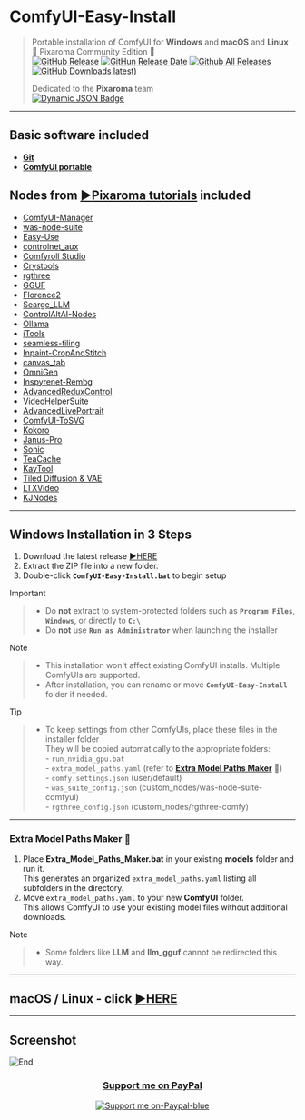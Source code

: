 # ComfyUI-Easy-Install  
> Portable installation of ComfyUI for **Windows** and **macOS** and **Linux**  🔹 Pixaroma Community Edition 🔹  
> [![GitHub Release](https://img.shields.io/github/v/release/Tavris1/ComfyUI-Easy-Install)](https://github.com/Tavris1/ComfyUI-Easy-Install/releases/latest/download/ComfyUI-Easy-Install.zip)
> [![GitHun Release Date](https://img.shields.io/github/release-date/Tavris1/ComfyUI-Easy-Install?style=flat)](https://github.com/Tavris1/ComfyUI-Easy-Install/releases)
> [![Github All Releases](https://img.shields.io/github/downloads/Tavris1/ComfyUI-Easy-Install/total.svg)]()
> [![GitHub Downloads latest)](https://img.shields.io/github/downloads/Tavris1/ComfyUI-Easy-Install/latest/total?style=flat&label=downloads%40latest&color=orange)](https://github.com/Tavris1/ComfyUI-Easy-Install/releases/latest/download/ComfyUI-Easy-Install.zip)
>
> Dedicated to the **Pixaroma** team  
> [![Dynamic JSON Badge](https://img.shields.io/badge/dynamic/json?url=https%3A%2F%2Fdiscord.com%2Fapi%2Finvites%2FgggpkVgBf3%3Fwith_counts%3Dtrue&query=%24.approximate_member_count&logo=discord&logoColor=white&label=Join%20Pixaroma%20Discord&color=FFDF00&suffix=%20users)](https://discord.com/invite/gggpkVgBf3)  
---

## Basic software included  
- [**Git**](https://git-scm.com/)  
- [**ComfyUI portable**](https://github.com/comfyanonymous/ComfyUI)  

## Nodes from [:arrow_forward:Pixaroma tutorials](https://www.youtube.com/@pixaroma) included  
- [ComfyUI-Manager](https://github.com/Comfy-Org/ComfyUI-Manager)  
- [was-node-suite](https://github.com/WASasquatch/was-node-suite-comfyui)  
- [Easy-Use](https://github.com/yolain/ComfyUI-Easy-Use)  
- [controlnet_aux](https://github.com/Fannovel16/comfyui_controlnet_aux)  
- [Comfyroll Studio](https://github.com/Suzie1/ComfyUI_Comfyroll_CustomNodes)  
- [Crystools](https://github.com/crystian/ComfyUI-Crystools)  
- [rgthree](https://github.com/rgthree/rgthree-comfy)  
- [GGUF](https://github.com/city96/ComfyUI-GGUF)  
- [Florence2](https://github.com/kijai/ComfyUI-Florence2)  
- [Searge_LLM](https://github.com/SeargeDP/ComfyUI_Searge_LLM)  
- [ControlAltAI-Nodes](https://github.com/gseth/ControlAltAI-Nodes)  
- [Ollama](https://github.com/stavsap/comfyui-ollama)  
- [iTools](https://github.com/MohammadAboulEla/ComfyUI-iTools)  
- [seamless-tiling](https://github.com/spinagon/ComfyUI-seamless-tiling)  
- [Inpaint-CropAndStitch](https://github.com/lquesada/ComfyUI-Inpaint-CropAndStitch)  
- [canvas_tab](https://github.com/Lerc/canvas_tab)  
- [OmniGen](https://github.com/1038lab/ComfyUI-OmniGen)  
- [Inspyrenet-Rembg](https://github.com/john-mnz/ComfyUI-Inspyrenet-Rembg)  
- [AdvancedReduxControl](https://github.com/kaibioinfo/ComfyUI_AdvancedRefluxControl)  
- [VideoHelperSuite](https://github.com/Kosinkadink/ComfyUI-VideoHelperSuite)  
- [AdvancedLivePortrait](https://github.com/PowerHouseMan/ComfyUI-AdvancedLivePortrait)  
- [ComfyUI-ToSVG](https://github.com/Yanick112/ComfyUI-ToSVG)  
- [Kokoro](https://github.com/stavsap/comfyui-kokoro)  
- [Janus-Pro](https://github.com/CY-CHENYUE/ComfyUI-Janus-Pro)  
- [Sonic](https://github.com/smthemex/ComfyUI_Sonic)  
- [TeaCache](https://github.com/welltop-cn/ComfyUI-TeaCache)  
- [KayTool](https://github.com/kk8bit/KayTool)  
- [Tiled Diffusion & VAE](https://github.com/shiimizu/ComfyUI-TiledDiffusion)  
- [LTXVideo](https://github.com/Lightricks/ComfyUI-LTXVideo)  
- [KJNodes](https://github.com/kijai/ComfyUI-KJNodes)

---
## Windows Installation in 3 Steps
1. Download the latest release [:arrow_forward:HERE](https://github.com/Tavris1/ComfyUI-Easy-Install/releases/latest/download/ComfyUI-Easy-Install.zip)  
2. Extract the ZIP file into a new folder.  
3. Double-click **`ComfyUI-Easy-Install.bat`** to begin setup
> [!IMPORTANT]
>> - Do **not** extract to system-protected folders such as **`Program Files`**, **`Windows`**, or directly to **`C:\`**
>> - Do **not** use **`Run as Аdministrator`** when launching the installer

> [!NOTE]
>> - This installation won't affect existing ComfyUI installs. Multiple ComfyUIs are supported.  
>> - After installation, you can rename or move **`ComfyUI-Easy-Install`** folder if needed.  

> [!TIP]
>> - To keep settings from other ComfyUIs, place these files in the installer folder  
> They will be copied automatically to the appropriate folders:  
>       - `run_nvidia_gpu.bat`  
>       - `extra_model_paths.yaml` (refer to [**Extra Model Paths Maker**](https://github.com/Tavris1/ComfyUI-Easy-Install/tree/main#extra-model-paths-maker-open_file_folder) :open_file_folder:)  
>       - `comfy.settings.json` (user/default)  
>       - `was_suite_config.json` (custom_nodes/was-node-suite-comfyui)  
>       - `rgthree_config.json` (custom_nodes/rgthree-comfy)  

---

### Extra Model Paths Maker :open_file_folder:  

1. Place **Extra_Model_Paths_Maker.bat** in your existing **models** folder and run it.  
This generates an organized `extra_model_paths.yaml` listing all subfolders in the directory.  
2. Move `extra_model_paths.yaml` to your new **ComfyUI** folder.  
This allows ComfyUI to use your existing model files without additional downloads.  

> [!NOTE]
>> - Some folders like **LLM** and **llm_gguf** cannot be redirected this way.  

---

## macOS / Linux - click [:arrow_forward:HERE](https://github.com/Tavris1/ComfyUI-Easy-Install/tree/MAC-Linux)

---

## Screenshot  
![End](https://github.com/user-attachments/assets/da090bd5-0e13-41e1-8a81-bf2d24a8632c)  

<div align="center">

### [Support me on PayPal](https://paypal.me/tavris1)
[![Support me on-Paypal-blue](https://github.com/user-attachments/assets/c1a767b0-f3d9-48c7-877b-12653d2f9ac7)](https://paypal.me/tavris1)  
</div>
